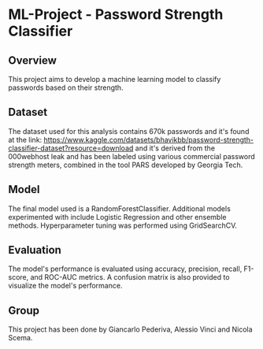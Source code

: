 # ML-Project - Password Strength Classifier

## Overview
This project aims to develop a machine learning model to classify passwords based on their strength. 

## Dataset
The dataset used for this analysis contains 670k passwords and it's found at the link: https://www.kaggle.com/datasets/bhavikbb/password-strength-classifier-dataset?resource=download and it's derived from the 000webhost leak and has been labeled using various commercial password strength meters, combined in the tool PARS developed by Georgia Tech.

## Model
The final model used is a RandomForestClassifier. Additional models experimented with include Logistic Regression and other ensemble methods. Hyperparameter tuning was performed using GridSearchCV.

## Evaluation
The model's performance is evaluated using accuracy, precision, recall, F1-score, and ROC-AUC metrics. A confusion matrix is also provided to visualize the model's performance.

## Group
This project has been done by Giancarlo Pederiva, Alessio Vinci and Nicola Scema.

